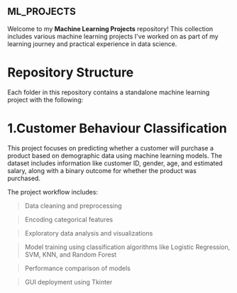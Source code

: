 ## ML_PROJECTS
Welcome to my **Machine Learning Projects** repository! This collection includes various machine learning projects I've worked on as part of my learning journey and practical experience in data science.

# Repository Structure

Each folder in this repository contains a standalone machine learning project with the following:

# 1.Customer Behaviour Classification

This project focuses on predicting whether a customer will purchase a product based on demographic data using machine learning models. The dataset includes information like customer ID, gender, age, and estimated salary, along with a binary outcome for whether the product was purchased.

The project workflow includes:

> Data cleaning and preprocessing

> Encoding categorical features

> Exploratory data analysis and visualizations

> Model training using classification algorithms like Logistic Regression, SVM, KNN, and Random Forest

> Performance comparison of models

> GUI deployment using Tkinter
